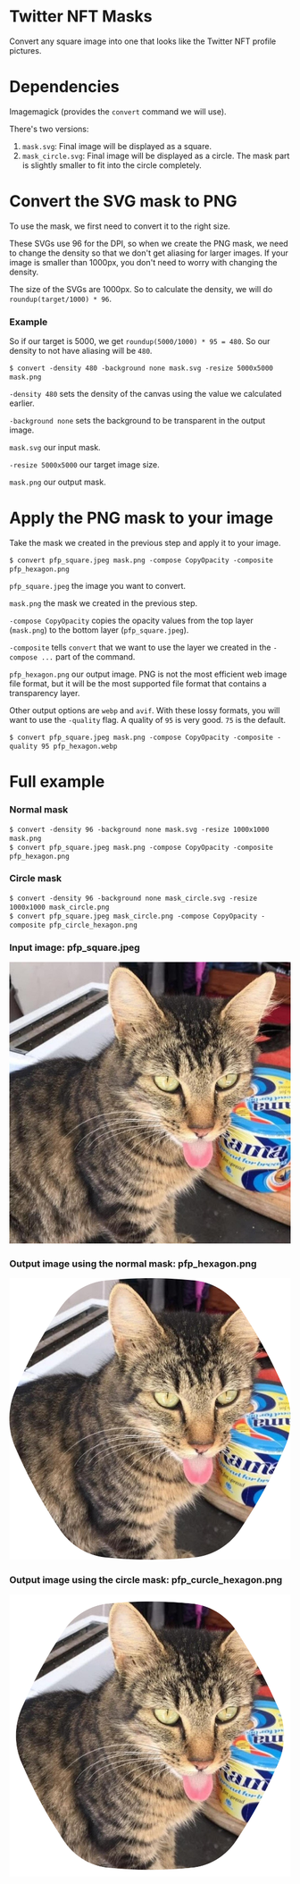 # Twitter NFT Masks

Convert any square image into one that looks like the Twitter NFT profile pictures.

# Dependencies

Imagemagick (provides the `convert` command we will use).

There's two versions:

1. `mask.svg`: Final image will be displayed as a square.
1. `mask_circle.svg`: Final image will be displayed as a circle. The mask part is slightly smaller to fit into the circle completely.

# Convert the SVG mask to PNG

To use the mask, we first need to convert it to the right size.

These SVGs use 96 for the DPI, so when we create the PNG mask, we need to change the density so that we don't get aliasing for larger images. If your image is smaller than 1000px, you don't need to worry with changing the density.

The size of the SVGs are 1000px. So to calculate the density, we will do `roundup(target/1000) * 96`.

### Example

So if our target is 5000, we get `roundup(5000/1000) * 95 = 480`. So our density to not have aliasing will be `480`.

```
$ convert -density 480 -background none mask.svg -resize 5000x5000 mask.png
```

`-density 480` sets the density of the canvas using the value we calculated earlier.

`-background none` sets the background to be transparent in the output image.

`mask.svg` our input mask.

`-resize 5000x5000` our target image size.

`mask.png` our output mask.

# Apply the PNG mask to your image

Take the mask we created in the previous step and apply it to your image.

```
$ convert pfp_square.jpeg mask.png -compose CopyOpacity -composite pfp_hexagon.png
```

`pfp_square.jpeg` the image you want to convert.

`mask.png` the mask we created in the previous step.

`-compose CopyOpacity` copies the opacity values from the top layer (`mask.png`) to the bottom layer (`pfp_square.jpeg`).

`-composite` tells `convert` that we want to use the layer we created in the `-compose ...` part of the command.

`pfp_hexagon.png` our output image. PNG is not the most efficient web image file format, but it will be the most supported file format that contains a transparency layer.

Other output options are `webp` and `avif`. With these lossy formats, you will want to use the `-quality` flag. A quality of `95` is very good. `75` is the default.

```
$ convert pfp_square.jpeg mask.png -compose CopyOpacity -composite -quality 95 pfp_hexagon.webp
```


# Full example

### Normal mask

```
$ convert -density 96 -background none mask.svg -resize 1000x1000 mask.png
$ convert pfp_square.jpeg mask.png -compose CopyOpacity -composite pfp_hexagon.png
```

### Circle mask

```
$ convert -density 96 -background none mask_circle.svg -resize 1000x1000 mask_circle.png
$ convert pfp_square.jpeg mask_circle.png -compose CopyOpacity -composite pfp_circle_hexagon.png
```

### Input image: pfp_square.jpeg

![Square PFP](pfp_square.jpeg)

### Output image using the normal mask: pfp_hexagon.png

![Hexagon PFP](pfp_hexagon.png)

### Output image using the circle mask: pfp_curcle_hexagon.png

![Circle Hexagon PFP](pfp_circle_hexagon.png)
